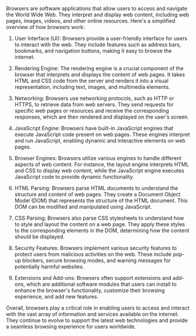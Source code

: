 Browsers are software applications that allow users to access and navigate the World Wide Web. They interpret and display web content, including web pages, images, videos, and other online resources. Here's a simplified overview of how browsers work:

1. User Interface (UI): Browsers provide a user-friendly interface for users to interact with the web. They include features such as address bars, bookmarks, and navigation buttons, making it easy to browse the internet.

2. Rendering Engine: The rendering engine is a crucial component of the browser that interprets and displays the content of web pages. It takes HTML and CSS code from the server and renders it into a visual representation, including text, images, and multimedia elements.

3. Networking: Browsers use networking protocols, such as HTTP or HTTPS, to retrieve data from web servers. They send requests for specific web pages or resources and receive the corresponding responses, which are then rendered and displayed on the user's screen.

4. JavaScript Engine: Browsers have built-in JavaScript engines that execute JavaScript code present on web pages. These engines interpret and run JavaScript, enabling dynamic and interactive elements on web pages.

5. Browser Engines: Browsers utilize various engines to handle different aspects of web content. For instance, the layout engine interprets HTML and CSS to display web content, while the JavaScript engine executes JavaScript code to provide dynamic functionality.

6. HTML Parsing: Browsers parse HTML documents to understand the structure and content of web pages. They create a Document Object Model (DOM) that represents the structure of the HTML document. This DOM can be modified and manipulated using JavaScript.

7. CSS Parsing: Browsers also parse CSS stylesheets to understand how to style and layout the content on a web page. They apply these styles to the corresponding elements in the DOM, determining how the content should be displayed.

8. Security Features: Browsers implement various security features to protect users from malicious activities on the web. These include pop-up blockers, secure browsing modes, and warning messages for potentially harmful websites.

9. Extensions and Add-ons: Browsers often support extensions and add-ons, which are additional software modules that users can install to enhance the browser's functionality, customize their browsing experience, and add new features.

Overall, browsers play a critical role in enabling users to access and interact with the vast array of information and services available on the internet. They continue to evolve to support the latest web technologies and provide a seamless browsing experience for users worldwide.